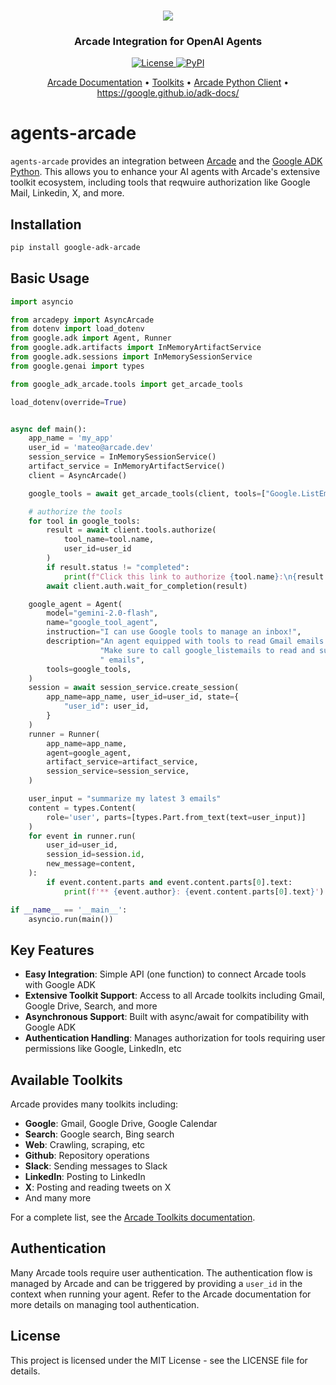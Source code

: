 <h3 align="center">
  <a name="readme-top"></a>
  <img
    src="https://docs.arcade.dev/images/logo/arcade-logo.png"
  >
</h3>
<div align="center">
  <h3>Arcade Integration for OpenAI Agents</h3>
    <a href="https://github.com/ArcadeAI/agents-arcade/blob/main/LICENSE">
  <img src="https://img.shields.io/badge/License-MIT-yellow.svg" alt="License">
</a>
  <a href="https://pypi.org/project/google-adk-arcade/">
    <img src="https://img.shields.io/pypi/v/google-adk-arcade.svg" alt="PyPI">
  </a>
</div>

<p align="center">
    <a href="https://docs.arcade.dev" target="_blank">Arcade Documentation</a> •
    <a href="https://docs.arcade.dev/toolkits" target="_blank">Toolkits</a> •
    <a href="https://github.com/ArcadeAI/arcade-py" target="_blank">Arcade Python Client</a> •
    <a href="https://platform.openai.com/docs/guides/agents" target="_blank">https://google.github.io/adk-docs/</a>
</p>

# agents-arcade

`agents-arcade` provides an integration between [Arcade](https://docs.arcade.dev) and the [Google ADK Python](https://github.com/google/adk-python). This allows you to enhance your AI agents with Arcade's extensive toolkit ecosystem, including tools that reqwuire authorization like Google Mail, Linkedin, X, and more.

## Installation

```bash
pip install google-adk-arcade
```

## Basic Usage

```python
import asyncio

from arcadepy import AsyncArcade
from dotenv import load_dotenv
from google.adk import Agent, Runner
from google.adk.artifacts import InMemoryArtifactService
from google.adk.sessions import InMemorySessionService
from google.genai import types

from google_adk_arcade.tools import get_arcade_tools

load_dotenv(override=True)


async def main():
    app_name = 'my_app'
    user_id = 'mateo@arcade.dev'
    session_service = InMemorySessionService()
    artifact_service = InMemoryArtifactService()
    client = AsyncArcade()

    google_tools = await get_arcade_tools(client, tools=["Google.ListEmails"])

    # authorize the tools
    for tool in google_tools:
        result = await client.tools.authorize(
            tool_name=tool.name,
            user_id=user_id
        )
        if result.status != "completed":
            print(f"Click this link to authorize {tool.name}:\n{result.url}")
        await client.auth.wait_for_completion(result)

    google_agent = Agent(
        model="gemini-2.0-flash",
        name="google_tool_agent",
        instruction="I can use Google tools to manage an inbox!",
        description="An agent equipped with tools to read Gmail emails. "
                    "Make sure to call google_listemails to read and summarize"
                    " emails",
        tools=google_tools,
    )
    session = await session_service.create_session(
        app_name=app_name, user_id=user_id, state={
            "user_id": user_id,
        }
    )
    runner = Runner(
        app_name=app_name,
        agent=google_agent,
        artifact_service=artifact_service,
        session_service=session_service,
    )

    user_input = "summarize my latest 3 emails"
    content = types.Content(
        role='user', parts=[types.Part.from_text(text=user_input)]
    )
    for event in runner.run(
        user_id=user_id,
        session_id=session.id,
        new_message=content,
    ):
        if event.content.parts and event.content.parts[0].text:
            print(f'** {event.author}: {event.content.parts[0].text}')

if __name__ == '__main__':
    asyncio.run(main())

```

## Key Features

-   **Easy Integration**: Simple API (one function) to connect Arcade tools with Google ADK
-   **Extensive Toolkit Support**: Access to all Arcade toolkits including Gmail, Google Drive, Search, and more
-   **Asynchronous Support**: Built with async/await for compatibility with Google ADK
-   **Authentication Handling**: Manages authorization for tools requiring user permissions like Google, LinkedIn, etc

## Available Toolkits

Arcade provides many toolkits including:

-   **Google**: Gmail, Google Drive, Google Calendar
-   **Search**: Google search, Bing search
-   **Web**: Crawling, scraping, etc
-   **Github**: Repository operations
-   **Slack**: Sending messages to Slack
-   **LinkedIn**: Posting to LinkedIn
-   **X**: Posting and reading tweets on X
-   And many more

For a complete list, see the [Arcade Toolkits documentation](https://docs.arcade.dev/toolkits).

## Authentication

Many Arcade tools require user authentication. The authentication flow is managed by Arcade and can be triggered by providing a `user_id` in the context when running your agent. Refer to the Arcade documentation for more details on managing tool authentication.

## License

This project is licensed under the MIT License - see the LICENSE file for details.
